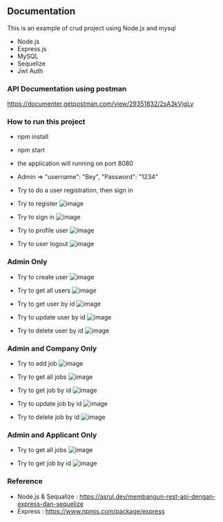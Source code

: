 ## Documentation
This is an example of crud project using Node.js and mysql

- Node.js
- Express.js
- MySQL
- Sequelize
- Jwt Auth


### API Documentation using postman
https://documenter.getpostman.com/view/29351832/2sA3kVjgLy


### How to run this project
- npm install
- npm start
- the application will running on port 8080
- Admin => "username": "Bey", "Password": "1234"
- Try to do a user registration, then sign in
- Try to register
![image](https://github.com/user-attachments/assets/c859d8b6-9c44-4d6f-9840-d48fe2207322)

- Try to sign in
![image](https://github.com/user-attachments/assets/663ff286-1c97-4f57-8cd7-c7e1bedaef0f)

- Try to profile user
![image](https://github.com/user-attachments/assets/cf33ccb4-29dc-470d-9bfb-c40649b08a8d)

- Try to user logout
![image](https://github.com/user-attachments/assets/a1580b0c-c2ef-4a82-8b7d-27b6b1504c57)

### Admin Only
- Try to create user 
![image](https://github.com/user-attachments/assets/90a91c49-ca85-478e-bd4f-14ddf49fdcf0)

- Try to get all users
![image](https://github.com/user-attachments/assets/6867f373-6371-4fac-8e11-1f65b7d5bd9b)

- Try to get user by id
![image](https://github.com/user-attachments/assets/fa4ea63a-2be8-40a2-a78e-b2075ed65045)

- Try to update user by id
![image](https://github.com/user-attachments/assets/3fa04a86-be32-4c74-a342-54e34b828ebb)

- Try to delete user by id
![image](https://github.com/user-attachments/assets/ed40cc68-c331-4dbf-98dd-79b7a4ca0499)


### Admin and Company Only 
- Try to add job 
  ![image](https://github.com/user-attachments/assets/66658571-ee11-4c98-8c5c-91bc6dac8a9b)

- Try to get all jobs
  ![image](https://github.com/user-attachments/assets/51f96f5b-7af2-4333-b2f4-9ecdb16b1d99)

- Try to  get job by id
  ![image](https://github.com/user-attachments/assets/72170c93-5541-4431-a3de-5a59aeb7f9e2)

- Try to update job by id
  ![image](https://github.com/user-attachments/assets/0d18ca87-2661-4efc-aa9f-6d567795597d)

- Try to delete job by id
  ![image](https://github.com/user-attachments/assets/c4ce2130-12ca-48ee-a1f7-e988d45e5e60)


### Admin and Applicant Only 
- Try to get all jobs
  ![image](https://github.com/user-attachments/assets/efb7c579-97f7-46a3-a265-c58cf6b82534)

- Try to  get job by id
  ![image](https://github.com/user-attachments/assets/c001e738-1a94-4f08-baba-ae6db1dbc166)


### Reference
- Node.js & Sequalize : https://asrul.dev/membangun-rest-api-dengan-express-dan-sequelize
- Express : https://www.npmjs.com/package/express

